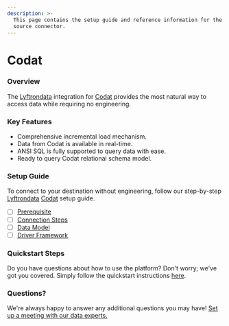 ```yaml
---
description: >-
  This page contains the setup guide and reference information for the Codat
  source connector.
---
```


# Codat

### Overview

The [Lyftrondata](https://www.lyftrondata.com/) integration for [Codat](https://www.lyftrondata.com/integration/finance-analytics/codat/) provides the most natural way to access data while requiring no engineering.

### Key Features

* Comprehensive incremental load mechanism.
* Data from Codat is available in real-time.
* ANSI SQL is fully supported to query data with ease.
* Ready to query Codat relational schema model.

### Setup Guide

To connect to your destination without engineering, follow our step-by-step [Lyftrondata](https://www.lyftrondata.com/) [Codat](https://www.lyftrondata.com/integration/finance-analytics/codat/) setup guide.

* [ ] [Prerequisite](prerequisite.md)
* [ ] [Connection Steps](connection-steps.md)
* [ ] [Data Model](data-model/erd.md)
* [ ] [Driver Framework](driver-framework/)

### Quickstart Steps

Do you have questions about how to use the platform? Don't worry; we've got you covered. Simply follow the quickstart instructions [here](broken-reference).

### Questions? <a href="#questions" id="questions"></a>

We're always happy to answer any additional questions you may have! [Set up a meeting with our data experts.](https://www.lyftrondata.com/book-a-meeting/)
